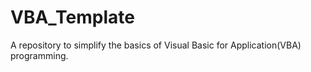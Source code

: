 # VBA_Template
A repository to simplify the basics of Visual Basic for Application(VBA) programming.
